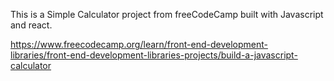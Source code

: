 This is a Simple Calculator project from freeCodeCamp built with Javascript and react. 


https://www.freecodecamp.org/learn/front-end-development-libraries/front-end-development-libraries-projects/build-a-javascript-calculator